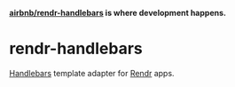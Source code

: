 **[airbnb/rendr-handlebars](https://github.com/airbnb/rendr-handlebars) is where development happens.**

rendr-handlebars
================

[Handlebars](http://handlebarsjs.com/) template adapter for [Rendr](https://github.com/airbnb/rendr) apps.
